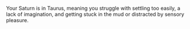 Your Saturn is in Taurus, meaning you struggle with settling too easily, a lack of imagination, and getting stuck in the mud or distracted by sensory pleasure.
